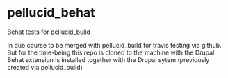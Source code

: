 # pellucid_behat
Behat tests for pellucid_build

In due course to be merged with pellucid_build for travis testing via github. 
But for the time-being this repo is cloned to the machine with the Drupal Behat extension is installed together with the Drupal sytem (previously created via pellucid_build)
